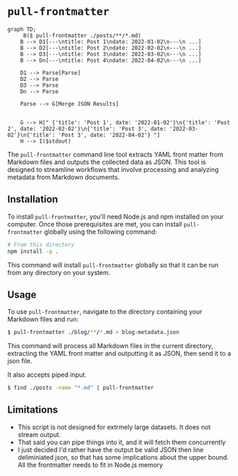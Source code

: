 # `pull-frontmatter`

```mermaid
graph TD;
     B($ pull-frontmatter ./posts/**/*.md)
    B --> D1[---\ntitle: Post 1\ndate: 2022-01-02\n---\n ...]
    B --> D2[---\ntitle: Post 2\ndate: 2022-02-02\n---\n ...]
    B --> D3[---\ntitle: Post 3\ndate: 2022-03-02\n---\n ...]
    B --> Dn[---\ntitle: Post 4\ndate: 2022-04-02\n---\n ...]

    D1 --> Parse[Parse]
    D2 --> Parse
    D3 --> Parse
    Dn --> Parse

    Parse --> G[Merge JSON Results]
   

    G --> H[" {'title': 'Post 1', date: '2022-01-02'}\n{'title': 'Post 2', date: '2022-02-02'}\n{'title': 'Post 3', date: '2022-03-02'}\n{'title': 'Post 3', date: '2022-04-02'} "]
    H --> I($stdout)
```

The `pull-frontmatter` command line tool extracts YAML front matter from Markdown files and outputs the collected data as JSON. This tool is designed to streamline workflows that involve processing and analyzing metadata from Markdown documents.

## Installation

To install `pull-frontmatter`, you'll need Node.js and npm installed on your computer. Once those prerequisites are met, you can install `pull-frontmatter` globally using the following command:

```zsh
# From this directory
npm install -g .
```

This command will install `pull-frontmatter` globally so that it can be run from any directory on your system.

## Usage

To use `pull-frontmatter`, navigate to the directory containing your Markdown files and run:

```zsh
$ pull-frontmatter ./blog/**/*.md > blog-metadata.json
```

This command will process all Markdown files in the current directory, extracting the YAML front matter and outputting it as JSON, then send it to a json file.

It also accepts piped input.

```zsh
$ find ./posts -name "*.md" | pull-frontmatter
```


## Limitations

- This script is not designed for extrmely large datasets. It does not stream output.
- That said you can pipe things into it, and it will fetch them concurrently
- I just decided I'd rather have the output be valid JSON then line deliminiated json, so that has some implications about the upper bound. All the frontmatter needs to fit in Node.js memory

